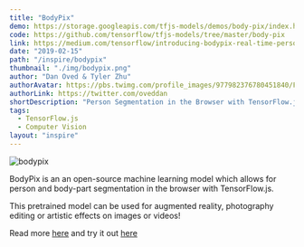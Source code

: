 ```yaml
---
title: "BodyPix"
demo: https://storage.googleapis.com/tfjs-models/demos/body-pix/index.html
code: https://github.com/tensorflow/tfjs-models/tree/master/body-pix
link: https://medium.com/tensorflow/introducing-bodypix-real-time-person-segmentation-in-the-browser-with-tensorflow-js-f1948126c2a0
date: "2019-02-15"
path: "/inspire/bodypix"
thumbnail: "./img/bodypix.png"
author: "Dan Oved & Tyler Zhu"
authorAvatar: https://pbs.twimg.com/profile_images/977982376780451840/FpOI7OVu_400x400.jpg
authorLink: https://twitter.com/oveddan
shortDescription: "Person Segmentation in the Browser with TensorFlow.js"
tags:
  - TensorFlow.js
  - Computer Vision
layout: "inspire"
---
```


![bodypix](./img/bodypix.gif)

BodyPix is an an open-source machine learning model which allows for person
and body-part segmentation in the browser with TensorFlow.js.

This pretrained model can be used for augmented reality, photography editing or artistic effects on images or videos!

Read more [here](https://medium.com/tensorflow/introducing-bodypix-real-time-person-segmentation-in-the-browser-with-tensorflow-js-f1948126c2a0?linkId=63657671)
and try it out [here](https://nsfwjs.com/)